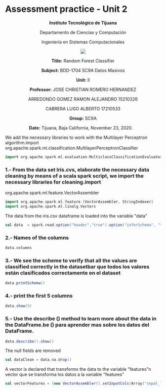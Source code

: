 # Assessment practice - Unit 2

<div align="center">

**Instituto Tecnológico de Tijuana**

Departamento de Ciencias y Computación

Ingeniería en Sistemas Computacionales
 
 [![](https://upload.wikimedia.org/wikipedia/commons/2/2e/ITT.jpg)](https://upload.wikimedia.org/wikipedia/commons/2/2e/ITT.jpg)

**Title:**
Random Forest Classifier

**Subject:**
BDD-1704 SC9A Datos Masivos

**Unit:**
 II

**Professor:**
JOSE CHRISTIAN ROMERO HERNANDEZ


ARREDONDO GOMEZ RAMON ALEJANDRO     15210326

CABRERA LUGO ALBERTO                17210533 

**Group:**
SC9A

**Date:**
Tijuana, Baja California, November 23, 2020. 
</div>


We add the necessary libraries to work with the Multilayer Perceptron algorithm.import org.apache.spark.ml.classification.MultilayerPerceptronClassifier
```scala
import org.apache.spark.ml.evaluation.MulticlassClassificationEvaluator
```
### 1.- From the data set Iris.cvs, elaborate the necessary data cleaning by means of a scala spark script, we import the necessary libraries for cleaning.import 
org.apache.spark.ml.feature.VectorAssembler
```scala
import org.apache.spark.ml.feature.{VectorAssembler, StringIndexer}
import org.apache.spark.ml.linalg.Vectors
```
The data from the iris.csv dataframe is loaded into the variable "data"
```scala
val data  = spark.read.option("header","true").option("inferSchema", "true").format("csv").load("iris.csv")
```

### 2.- Names of the columns
```scala
data.columns
```

### 3.- We see the scheme to verify that all the values are classified correctly in the datasetbar que todos los valores están clasificados correctamente en el dataset
```scala
data.printSchema()
```

### 4.- print the first 5 columns
```scala
data.show(5)
```

### 5.- Use the describe () method to learn more about the data in the DataFrame.be () para aprender mas sobre los datos del  DataFrame.
```scala
data.describe().show()
```
The null fields are removed
```scala
val dataClean = data.na.drop()
```
A vector is declared that transforms the data to the variable "features"n vector que se transforma los datos a la variable "features"
```scala
val vectorFeatures = (new VectorAssembler().setInputCols(Array("sepal_length","sepal_width", "petal_length","petal_width")).setOutputCol("features"))
```
